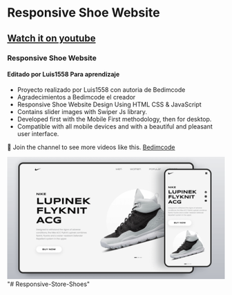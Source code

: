 # Responsive Shoe Website
## [Watch it on youtube](https://youtu.be/tBE0L_Jzi-Y)
### Responsive Shoe Website
#### Editado por Luis1558 Para aprendizaje

- Proyecto realizado por Luis1558 con autoria de Bedimcode
- Agradecimientos a Bedimcode el creador
- Responsive Shoe Website Design Using HTML CSS & JavaScript
- Contains slider images with Swiper Js library.
- Developed first with the Mobile First methodology, then for desktop.
- Compatible with all mobile devices and with a beautiful and pleasant user interface.

💙 Join the channel to see more videos like this. [Bedimcode](https://www.youtube.com/@Bedimcode)

![preview img](/preview.png)
"# Responsive-Store-Shoes" 
